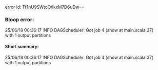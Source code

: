 error id: Tf1nU9SWtoO/IkxM7D6uDw==
### Bloop error:

25/06/18 00:36:17 INFO DAGScheduler: Got job 4 (show at main.scala:37) with 1 output partitions
#### Short summary: 

25/06/18 00:36:17 INFO DAGScheduler: Got job 4 (show at main.scala:37) with 1 output partitions